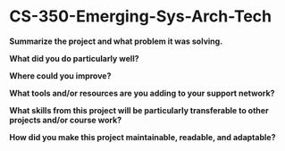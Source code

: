 # CS-350-Emerging-Sys-Arch-Tech

**Summarize the project and what problem it was solving.**

**What did you do particularly well?**

**Where could you improve?**

**What tools and/or resources are you adding to your support network?**

**What skills from this project will be particularly transferable to other projects and/or course work?**

**How did you make this project maintainable, readable, and adaptable?**
